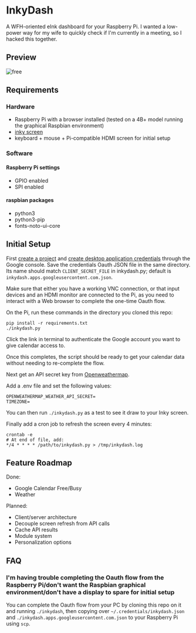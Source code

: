 # InkyDash
A WFH-oriented eInk dashboard for your Raspberry Pi. I wanted a low-power way for my wife to quickly check if I'm currently in a meeting, so I hacked this together.

## Preview
![free](https://user-images.githubusercontent.com/22794371/188255893-9b05c94a-6bd3-4ccb-8c20-d672e9773510.jpeg)

## Requirements
### Hardware
- Raspberry Pi with a browser installed (tested on a 4B+ model running the graphical Raspbian environment)
- [inky screen](https://shop.pimoroni.com/products/inky-impression-5-7?variant=32298701324371)
- keyboard + mouse + Pi-compatible HDMI screen for initial setup
### Software
#### Raspberry Pi settings
- GPIO enabled
- SPI enabled
#### raspbian packages
- python3
- python3-pip
- fonts-noto-ui-core
## Initial Setup
First [create a project](https://developers.google.com/workspace/guides/create-project) and [create desktop application credentials](https://developers.google.com/workspace/guides/create-credentials) through the Google console.
Save the credentials Oauth JSON file in the same directory. Its name should match `CLIENT_SECRET_FILE` in inkydash.py; default is `inkydash.apps.googleusercontent.com.json`.

Make sure that either you have a working VNC connection, or that input devices and an HDMI monitor are connected to the Pi, as you need to interact with a Web browser to complete the one-time Oauth flow.

On the Pi, run these commands in the directory you cloned this repo:
```
pip install -r requirements.txt
./inkydash.py
```
Click the link in terminal to authenticate the Google account you want to give calendar access to.

Once this completes, the script should be ready to get your calendar data without needing to re-complete the flow. 

Next get an API secret key from [Openweathermap](https://openweathermap.org). 

Add a .env file and set the following values:
```
OPENWEATHERMAP_WEATHER_API_SECRET=
TIMEZONE=
```

You can then run `./inkydash.py` as a test to see it draw to your Inky screen.

Finally add a cron job to refresh the screen every 4 minutes:
```
crontab -e
# At end of file, add:
*/4 * * * * /path/to/inkydash.py > /tmp/inkydash.log
```

## Feature Roadmap

Done:
- Google Calendar Free/Busy
- Weather

Planned:
- Client/server architecture
- Decouple screen refresh from API calls
- Cache API results
- Module system
- Personalization options

## FAQ
### I'm having trouble completing the Oauth flow from the Raspberry Pi/don't want the Raspbian graphical environment/don't have a display to spare for initial setup
You can complete the Oauth flow from your PC by cloning this repo on it and running `./inkydash`, then copying over `~/.credentials/inkydash.json` and `./inkydash.apps.googleusercontent.com.json` to your Raspberry Pi using `scp`.
